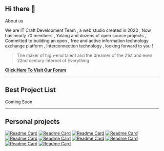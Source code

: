 ## Hi there 👋

About us

We are IT Craft Development Team , a web studio created in 2020 , Now has nearly 70 members , Yolang and dozens of open source projects , Committed to building an open , free and active information technology exchange platform , Interconnection technology , looking forward to you !

> The maker of high-end talent and the dreamer of the 21st and even 22nd century Internet of Everything 


**[Click Here To Visit Our Forum](https://github.com/ITCraftDevelopmentTeam/Forum/discussions)**


---

## Best Project List
Coming Soon

---


<!-- 
要添加项目按这个格式写在Personal projects里
[![Readme Card](https://github-readme-stats.vercel.app/api/pin/?show_owner=true&username=用户名&repo=项目名)](项目地址)
-->

## Personal projects
[![Readme Card](https://github-readme-stats.vercel.app/api/pin/?show_owner=true&username=xxtg666&repo=CmdServerReloaded)](https://github.com/xxtg666/CmdServerReloaded)
[![Readme Card](https://github-readme-stats.vercel.app/api/pin/?show_owner=true&username=This-is-XiaoDeng&repo=CmdServer4)](https://github.com/This-is-XiaoDeng/CmdServer4)
[![Readme Card](https://github-readme-stats.vercel.app/api/pin/?show_owner=true&username=This-is-XiaoDeng&repo=XDbot)](https://github.com/This-is-XiaoDeng/XDbot)
[![Readme Card](https://github-readme-stats.vercel.app/api/pin/?show_owner=true&username=PowerAngelXD&repo=Yolang)](https://github.com/PowerAngelXD/YoLang)
[![Readme Card](https://github-readme-stats.vercel.app/api/pin/?show_owner=true&username=This-is-XiaoDeng&repo=qcli)](https://github.com/This-is-XiaoDeng/qcli)
[![Readme Card](https://github-readme-stats.vercel.app/api/pin/?show_owner=true&username=This-is-XiaoDeng&repo=XDChat)](https://github.com/This-is-XiaoDeng/XDChat)
[![Readme Card](https://github-readme-stats.vercel.app/api/pin/?show_owner=true&username=PowerAngelXD&repo=Sakora)](https://github.com/PowerAngelXD/Sakora)
[![Readme Card](https://github-readme-stats.vercel.app/api/pin/?show_owner=true&username=xxtg666&repo=MinecraftModpackExportTool)](https://github.com/xxtg666/MinecraftModpackExportTool)
[![Readme Card](https://github-readme-stats.vercel.app/api/pin/?show_owner=true&username=This-is-XiaoDeng&repo=QFiles)](https://github.com/This-is-XiaoDeng/QFiles)
[![Readme Card](https://github-readme-stats.vercel.app/api/pin/?show_owner=true&username=WowStarWorld&repo=StarWorldToolBox)](https://github.com/WowStarWorld/StarWorldToolBox)


